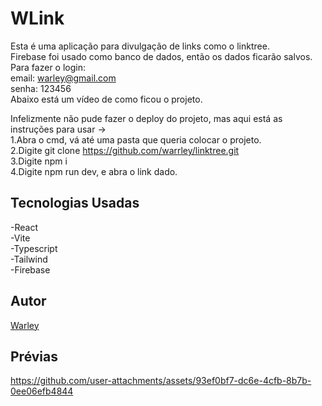 # WLink

Esta é uma aplicação para divulgação de links como o linktree.  
Firebase foi usado como banco de dados, então os dados ficarão salvos.  
Para fazer o login:  
email: warley@gmail.com  
senha: 123456  
Abaixo está um vídeo de como ficou o projeto.  

Infelizmente não pude fazer o deploy do projeto, mas aqui está as instruções para usar ->  
1.Abra o cmd, vá até uma pasta que queria colocar o projeto.  
2.Digite git clone https://github.com/warrley/linktree.git  
3.Digite npm i  
4.Digite npm run dev, e abra o link dado.  

## Tecnologias Usadas

-React  
-Vite  
-Typescript  
-Tailwind  
-Firebase

## Autor
<a href="">Warley</a>

## Prévias

https://github.com/user-attachments/assets/93ef0bf7-dc6e-4cfb-8b7b-0ee06efb4844

